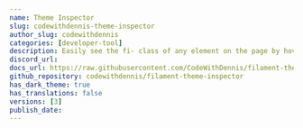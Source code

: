 ```yaml
---
name: Theme Inspector
slug: codewithdennis-theme-inspector
author_slug: codewithdennis
categories: [developer-tool]
description: Easily see the fi- class of any element on the page by hovering over it. A tooltip displays the class name, and you can copy it with a click!
discord_url: 
docs_url: https://raw.githubusercontent.com/CodeWithDennis/filament-theme-inspector/3.x/README.md
github_repository: codewithdennis/filament-theme-inspector
has_dark_theme: true
has_translations: false
versions: [3]
publish_date: 
---
```

